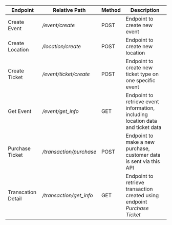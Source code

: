 Endpoint | Relative Path | Method | Description
--- | --- | --- | ---
Create Event | */event/create* | POST | Endpoint to create new event
Create Location | */location/create* | POST | Endpoint to create new location
Create Ticket | */event/ticket/create* | POST | Endpoint to create new ticket type on one specific event
Get Event | */event/get_info* | GET | Endpoint to retrieve event information, including location data and ticket data
Purchase Ticket | */transaction/purchase* | POST | Endpoint to make a new purchase, customer data is sent via this API
Transcation Detail | */transaction/get_info* | GET | Endpoint to retrieve transaction created using endpoint *Purchase Ticket*